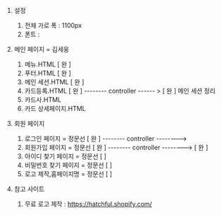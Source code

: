 
1. 설정
	1. 전체 가로 폭 : 1100px
	2. 폰트 : 

1. 메인 페이지 = 김세웅
  	1. 메뉴.HTML  [ 완 ]
  	2. 푸터.HTML  [ 완 ] 
  	3. 메인 세션.HTML [ 완 ]
  	4. 카드등록.HTML [ 완 ] 	-------- controller ------ > [ 완 ] 메인 세션 정리 
  	5. 카드사.HTML
  	6. 카드 상세페이지.HTML 

2. 회원 페이지 
  	1. 로그인 페이지 = 정문선 [ 완 ]  -------- controller -------->
  	2. 회원가입 페이지 = 정문선  [ 완 ]  -------- controller --------> [ 완 ]
  	3. 아이디 찾기 페이지 = 정문선 [  ] 
  	4. 비밀번호 찾기 페이지 = 정문선 [  ] 
  	5. 로고 제작,홈페이지명 = 정문선 [  ]

3. 참고 사이트 
  	1. 무료 로고 제작 : https://hatchful.shopify.com/

